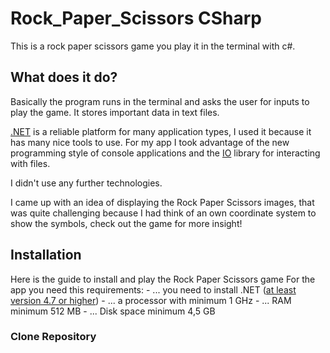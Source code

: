 # Rock_Paper_Scissors CSharp
This is a rock paper scissors game you play it in the terminal with c#.

## What does it do?

Basically the program runs in the terminal and asks the user for inputs to play the game.
It stores important data in text files.

[.NET](https://dotnet.microsoft.com/en-us/) is a reliable platform for many application types, I used it because it has many nice tools to use.
For my app I took advantage of the new programming style of console applications and the [IO](https://learn.microsoft.com/en-us/dotnet/standard/io/) library for interacting with files.

I didn't use any further technologies.

I came up with an idea of displaying the Rock Paper Scissors images, that was quite challenging because I had think of an own coordinate system to show the symbols, check out the game for more insight!

## Installation 
Here is the guide to install and play the Rock Paper Scissors game
For the app you need this requirements:
    - ... you need to install .NET ([at least version 4.7 or higher](https://dotnet.microsoft.com/en-us/download)) 
    - ... a processor with minimum 1 GHz
    - ... RAM minimum 512 MB 
    - ... Disk space minimum 4,5 GB

### Clone Repository 